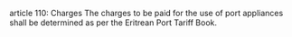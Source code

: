 article 110: Charges
The charges to be paid for the use of port appliances shall be determined as per the Eritrean Port Tariff Book. 
<ul>
</ul>